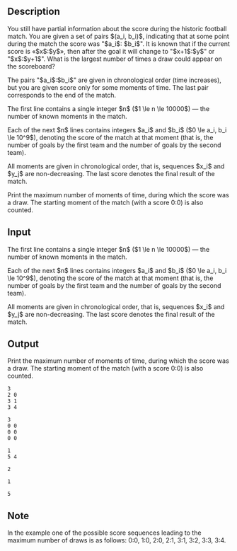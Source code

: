 ## Description

<div><p>You still have partial information about the score during the historic football match. You are given a set of pairs $(a_i, b_i)$, indicating that at some point during the match the score was "$a_i$: $b_i$". It is known that if the current score is «$x$:$y$», then after the goal it will change to "$x+1$:$y$" or "$x$:$y+1$". What is the largest number of times a draw could appear on the scoreboard?</p><p>The pairs "$a_i$:$b_i$" are given in chronological order (time increases), but you are given score only for some moments of time. The last pair corresponds to the end of the match.</p></div><div class="input-specification"><p>The first line contains a single integer $n$ ($1 \le n \le 10000$) — the number of known moments in the match.</p><p>Each of the next $n$ lines contains integers $a_i$ and $b_i$ ($0 \le a_i, b_i \le 10^9$), denoting the score of the match at that moment (that is, the number of goals by the first team and the number of goals by the second team).</p><p>All moments are given in chronological order, that is, sequences $x_i$ and $y_j$ are non-decreasing. The last score denotes the final result of the match.</p></div><div class="output-specification"><p>Print the maximum number of moments of time, during which the score was a draw. The starting moment of the match (with a score 0:0) is also counted.</p></div>

## Input

<p>The first line contains a single integer $n$ ($1 \le n \le 10000$) — the number of known moments in the match.</p><p>Each of the next $n$ lines contains integers $a_i$ and $b_i$ ($0 \le a_i, b_i \le 10^9$), denoting the score of the match at that moment (that is, the number of goals by the first team and the number of goals by the second team).</p><p>All moments are given in chronological order, that is, sequences $x_i$ and $y_j$ are non-decreasing. The last score denotes the final result of the match.</p>

## Output

<p>Print the maximum number of moments of time, during which the score was a draw. The starting moment of the match (with a score 0:0) is also counted.</p>





```input1
3
2 0
3 1
3 4

```




```input2
3
0 0
0 0
0 0

```




```input3
1
5 4

```




```output1
2

```




```output2
1

```




```output3
5

```



## Note

<p>In the example one of the possible score sequences leading to the maximum number of draws is as follows: 0:0, 1:0, 2:0, 2:1, 3:1, 3:2, 3:3, 3:4.</p>
